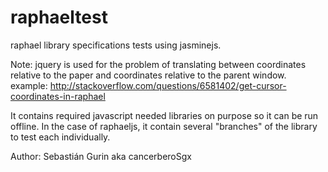 raphaeltest
===========

raphael library specifications tests using jasminejs. 

Note: jquery is used for the problem of translating between coordinates relative to the paper and coordinates relative to the parent window.
example: http://stackoverflow.com/questions/6581402/get-cursor-coordinates-in-raphael

It contains required javascript needed libraries on purpose so it can be run offline. 
In the case of raphaeljs, it contain several "branches" of the library to test each individually. 

Author: Sebastián Gurin aka cancerberoSgx